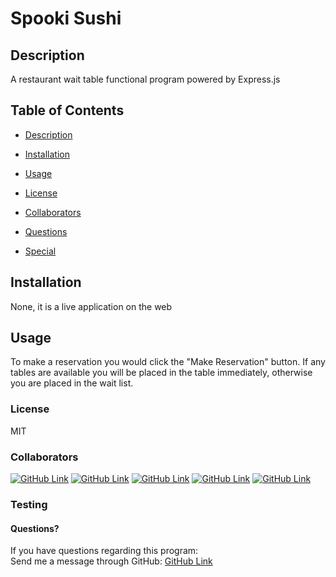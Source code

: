 # Spooki Sushi

## Description
A restaurant wait table functional program powered by Express.js
## Table of Contents
* [Description](#Description)
* [Installation](#Installation)
* [Usage](#Usage)
* [License](#License)
* [Collaborators](#Collaborators)

* [Questions](#Questions)
* [Special](#Special)
## Installation
None, it is a live application on the web
## Usage
To make a reservation you would click the "Make Reservation" button. If any tables are available you will be placed in the table immediately, otherwise you are placed in the wait list.
### License
MIT
### Collaborators
[![GitHub Link](https://img.shields.io/badge/Github-Aminadab93-yellowgreen.svg)](https://github.com/Aminadab93) [![GitHub Link](https://img.shields.io/badge/Github-durandre-yellowgreen.svg)](https://github.com/durandre) [![GitHub Link](https://img.shields.io/badge/Github-ejkennelly-yellowgreen.svg)](https://github.com/ejkennelly) [![GitHub Link](https://img.shields.io/badge/Github-marykathryn0-yellowgreen.svg)](https://github.com/marykathryn0) [![GitHub Link](https://img.shields.io/badge/Github-myrar-yellowgreen.svg)](https://github.com/myra-r)
### Testing

#### Questions?
If you have questions regarding this program:<br>
Send me a message through GitHub: [GitHub Link](https://github.com/MaryKathryn0)<br>
